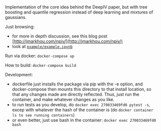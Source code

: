 Implementation of the core idea behind the DeepIV paper, but with tree boosting and quantile regression instead of deep learning and mixtures of gaussians.

Just browsing:

- for more in depth discussion, see this blog post [http://jmarkhou.com/npiv/](http://jmarkhou.com/npiv/)
- look at [```example/example.ipynb```](https://github.com/j-mark-hou/npiv/blob/master/example/example.ipynb)

Run via docker:
```docker-compose up```


How to build:
```docker-compose build```

Development:

- dockerfile just installs the package via pip with the -e option, and docker-compose then mounts this directory to that install location, so that any changes made are directly reflected.  Thus, just run the container, and make whatever changes as you like.
- to run tests as you develop, do ```docker exec 270033469fd0 pytest -s```, excep with whatever the hash of the container is (do ```docker container ls to see running containers```)
- or even better, just use bash in the container: ``` docker exec 270033469fd0 bash ``` 